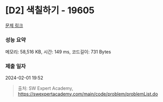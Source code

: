 # [D2] 색칠하기 - 19605 

[문제 링크](https://swexpertacademy.com/main/code/problem/problemDetail.do?contestProbId=AY1dF_MqcXEDFAWX) 

### 성능 요약

메모리: 58,516 KB, 시간: 149 ms, 코드길이: 731 Bytes

### 제출 일자

2024-02-01 19:52



> 출처: SW Expert Academy, https://swexpertacademy.com/main/code/problem/problemList.do